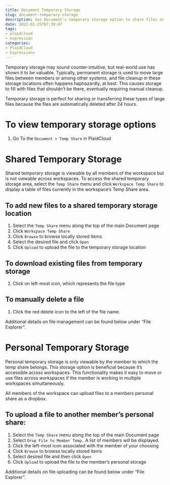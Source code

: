 ```yaml
---
title: Document Temporary Storage
slug: document-temporary-storage
description: Use Document's temporary storage option to share files or move them without worrying about cleanup later
date: 2022-01-25T07:39:47
tags:
- plaidcloud
- expression
categories:
- PlaidCloud
- Expressions
---
```



Temporary storage may sound counter-intuitive, but real-world use has shown it to be valuable. Typically, permanent storage is used to move large files between members or among other systems, and file cleanup in these storage locations often happens haphazardly, at best. This causes storage to fill with files that shouldn’t be there, eventually requiring manual cleanup.



Temporary storage is perfect for sharing or transferring these types of large files because the files are automatically deleted after 24 hours.



# To view temporary storage options


1. Go To the `Document > Temp Share` in PlaidCloud

# Shared Temporary Storage


Shared temporary storage is viewable by all members of the workspace but is not viewable across workspaces. To access the shared temporary storage area, select the `Temp Share` menu and click `Workspace Temp Share` to display a table of files currently in the workspace’s Temp Share area.



## To add new files to a shared temporary storage location


1. Select the `Temp Share` menu along the top of the main Document page
2. Click `Workspace Temp Share`
3. Click `Browse` to browse locally stored items
4. Select the desired file and click `Open`
5. Click `Upload` to upload the file to the temporary storage location

## To download existing files from temporary storage


1. Click on left-most icon, which represents the file type

## To manually delete a file


1. Click the red delete icon to the left of the file name.

Additional details on file management can be found below under “File Explorer”.



# Personal Temporary Storage


Personal temporary storage is only viewable by the member to which the temp share belongs. This storage option is beneficial because it’s accessible across workspaces. This functionality makes it easy to move or use files across workspaces if the member is working in multiple workspaces simultaneously.



All members of the workspace can upload files to a members personal share as a dropbox.



## To upload a file to another member’s personal share:


1. Select the `Temp Share` menu along the top of the main Document page
2. Select `Drop File to Member Temp.` A list of members will be displayed.
3. Click the left-most icon associated with the member of your choosing
4. Click `Browse` to browse locally stored items
5. Select desired file and then click `Open`
6. Click `Upload` to upload the file to the member’s personal storage

Additional details on file uploading can be found below under “File Explorer”.

